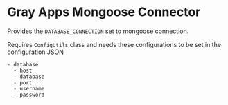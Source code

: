 # Gray Apps Mongoose Connector

Provides the `DATABASE_CONNECTION` set to mongoose connection.

Requires `ConfigUtils` class and needs these configurations to be set in the configuration JSON

```
- database
  - host
  - database
  - port
  - username
  - password
```